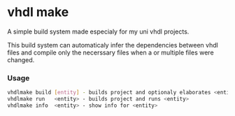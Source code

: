 # vhdl make

A simple build system made especialy for my uni vhdl projects.

This build system can automaticaly infer the dependencies between vhdl files
and compile only the necerssary files when a or multiple files were changed.

### Usage
```bash
vhdlmake build [entity] - builds project and optionaly elaborates <entity>
vhdlmake run   <entity> - builds project and runs <entity>
vhdlmake info  <entity> - show info for <entity>
```
